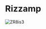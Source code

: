 
# Rizzamp

![ZR8is3](https://github.com/user-attachments/assets/12ae8f7e-9fec-4ae1-aad0-209f33fcb042)
